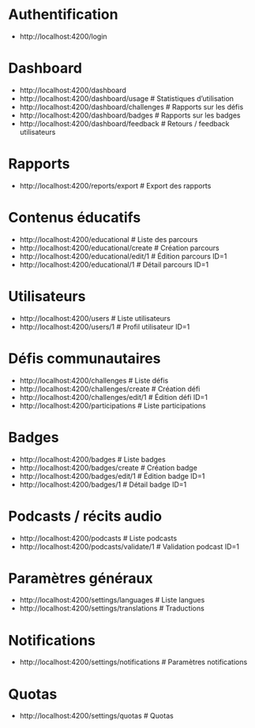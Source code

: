 # Authentification
- http://localhost:4200/login

# Dashboard
- http://localhost:4200/dashboard
- http://localhost:4200/dashboard/usage       # Statistiques d’utilisation
- http://localhost:4200/dashboard/challenges  # Rapports sur les défis
- http://localhost:4200/dashboard/badges      # Rapports sur les badges
- http://localhost:4200/dashboard/feedback    # Retours / feedback utilisateurs

# Rapports
- http://localhost:4200/reports/export        # Export des rapports

# Contenus éducatifs
- http://localhost:4200/educational           # Liste des parcours
- http://localhost:4200/educational/create    # Création parcours
- http://localhost:4200/educational/edit/1    # Édition parcours ID=1
- http://localhost:4200/educational/1         # Détail parcours ID=1

# Utilisateurs
- http://localhost:4200/users                 # Liste utilisateurs
- http://localhost:4200/users/1               # Profil utilisateur ID=1

# Défis communautaires
- http://localhost:4200/challenges            # Liste défis
- http://localhost:4200/challenges/create     # Création défi
- http://localhost:4200/challenges/edit/1     # Édition défi ID=1
- http://localhost:4200/participations        # Liste participations

# Badges
- http://localhost:4200/badges                # Liste badges
- http://localhost:4200/badges/create         # Création badge
- http://localhost:4200/badges/edit/1         # Édition badge ID=1
- http://localhost:4200/badges/1              # Détail badge ID=1

# Podcasts / récits audio
- http://localhost:4200/podcasts              # Liste podcasts
- http://localhost:4200/podcasts/validate/1   # Validation podcast ID=1

# Paramètres généraux
- http://localhost:4200/settings/languages    # Liste langues
- http://localhost:4200/settings/translations # Traductions

# Notifications
- http://localhost:4200/settings/notifications # Paramètres notifications

# Quotas
- http://localhost:4200/settings/quotas        # Quotas
